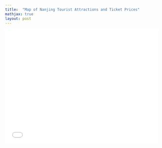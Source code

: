 ```yaml
---
title:  "Map of Nanjing Tourist Attractions and Ticket Prices"
mathjax: true
layout: post
---
```

<style>.embed-container {position: relative; padding-bottom: 75%; height: 0; max-width: 100%;} .embed-container iframe, .embed-container object, .embed-container iframe{position: absolute; top: 0; left: 0; width: 100%; height: 100%;} small{position: absolute; z-index: 40; bottom: 0; margin-bottom: -15px;}</style><div class="embed-container"><iframe width="800" height="600" frameborder="0" scrolling="no" marginheight="0" marginwidth="0" title="Nanjing_tourist_attractions_and_ticket_prices_yinzehui_1006693623" src="//www.arcgis.com/apps/Embed/index.html?webmap=868affdfefe14c28a7bb79b4e380fac3&extent=118.6918,32.0082,118.8941,32.096&zoom=true&previewImage=false&scale=true&legend=true&disable_scroll=true&theme=light">

Above is the web map created via ArcGIS Online as the final project for a first year GIS courses [GGRA30](https://utsc.calendar.utoronto.ca/course/ggra30h3) taught by [Dr. Haydn Lawrence](https://ca.linkedin.com/in/haydnlawrence) in Winter 2021. The web map shows the locations, ticket prices, national levels, and descriptions in attachments of famous tourist attractions in Nanjing, the capital city of Jiangsu province.<!-- readmore -->

Nanjing is a city with a profound history. It has been the capital city for six densities in the past and has a lot of old buildings, palaces, and city walls. As result, it has been a popular city for travellers.  This map provides information regarding some of the most famous tourist attractions in the city. Hoping this can help some tourists to better plan their trips and attract more people to come to travel.
